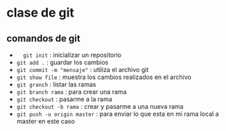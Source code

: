 # clase de git 
## comandos de git 
- ````  git init```` : inicializar un repositorio 
- ````git add .```` : guardar los cambios 
- ````git commit -m "mensaje"```` : utiliza el archivo git 
- ````git show file```` : muestra los cambios realizados en el archivo 
- ````git granch```` : listar las ramas 
- ````git branch rama```` : para crear una rama
- ````git checkout```` : pasarme a la rama 
-  ````git checkout -b rama```` : crear y pasarme a una nueva rama
-  ````git push -u origin master```` : para enviar lo que esta en mi rama local a master en este caso  

  